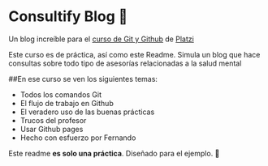 # Consultify Blog 🧠
Un blog increíble para el [ curso de Git y Github](https://platzi.com/cursos/git-github " curso de Git y Github") de [ Platzi](https://platzi.com/ "Platzi")

Este curso es de práctica, así como este Readme. Simula un blog que hace consultas sobre todo tipo de asesorías relacionadas a la salud mental 

##En ese curso se ven los siguientes temas:
* Todos los comandos Git
* El flujo de trabajo en Github
* El veradero uso de las buenas prácticas
* Trucos del profesor
* Usar Github pages
* Hecho con esfuerzo por Fernando

Este readme **es solo una práctica**. Diseñado para el ejemplo. 🤖
